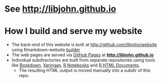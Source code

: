 # See http://libjohn.github.io

# How I build and serve my website

- The back-end of this website is built at http://github.com/libjohn/website using Rmarkdown-website [builder](http://rmarkdown.rstudio.com/rmarkdown_websites.html)
- The web pages are served via [GitHub Pages](https://pages.github.com/) at **http://libjohn.github.io**
- Individual subdirectories are built from separate repositories using tools like [Bookdown](https://bookdown.org/yihui/bookdown/), [Xaringan](https://slides.yihui.name/xaringan/#1), [R Notebooks](http://rmarkdown.rstudio.com/r_notebooks.html) and [R HTML Documents](http://rmarkdown.rstudio.com/html_document_format.html).
    - The resulting HTML output is moved manually into a subdir of this repo.